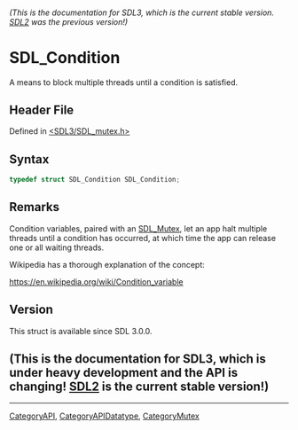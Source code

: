 ###### (This is the documentation for SDL3, which is the current stable version. [SDL2](https://wiki.libsdl.org/SDL2/) was the previous version!)
# SDL_Condition

A means to block multiple threads until a condition is satisfied.

## Header File

Defined in [<SDL3/SDL_mutex.h>](https://github.com/libsdl-org/SDL/blob/main/include/SDL3/SDL_mutex.h)

## Syntax

```c
typedef struct SDL_Condition SDL_Condition;
```

## Remarks

Condition variables, paired with an [SDL_Mutex](SDL_Mutex), let an app halt
multiple threads until a condition has occurred, at which time the app can
release one or all waiting threads.

Wikipedia has a thorough explanation of the concept:

https://en.wikipedia.org/wiki/Condition_variable

## Version

This struct is available since SDL 3.0.0.

## (This is the documentation for SDL3, which is under heavy development and the API is changing! [SDL2](https://wiki.libsdl.org/SDL2/) is the current stable version!)



----
[CategoryAPI](CategoryAPI), [CategoryAPIDatatype](CategoryAPIDatatype), [CategoryMutex](CategoryMutex)

